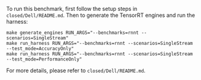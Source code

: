 To run this benchmark, first follow the setup steps in `closed/Dell/README.md`. Then to generate the TensorRT engines and run the harness:

```
make generate_engines RUN_ARGS="--benchmarks=rnnt --scenarios=SingleStream"
make run_harness RUN_ARGS="--benchmarks=rnnt --scenarios=SingleStream --test_mode=AccuracyOnly"
make run_harness RUN_ARGS="--benchmarks=rnnt --scenarios=SingleStream --test_mode=PerformanceOnly"
```

For more details, please refer to `closed/Dell/README.md`.